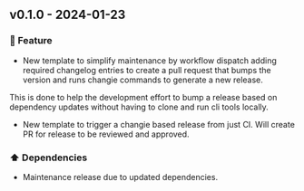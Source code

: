 ## v0.1.0 - 2024-01-23

### 🎉 Feature

- New template to simplify maintenance by workflow dispatch adding required changelog entries to create a pull request that bumps the version and runs changie commands to generate a new release.

This is done to help the development effort to bump a release based on dependency updates without having to clone and run cli tools locally.
- New template to trigger a changie based release from just CI. Will create PR for release to be reviewed and approved.
### ⬆️ Dependencies

- Maintenance release due to updated dependencies.